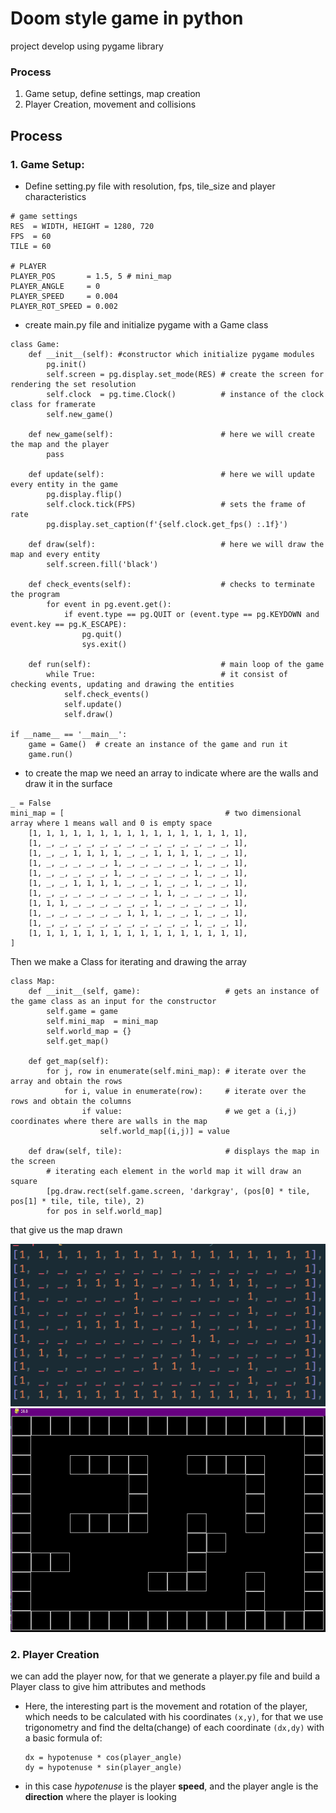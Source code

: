 # Doom style game in python

project develop using pygame library

### Process
1. Game setup, define settings, map creation
2. Player Creation, movement and collisions


## Process

### 1. Game Setup:

- Define setting.py file with resolution, fps, tile_size and player characteristics
  
```
# game settings
RES  = WIDTH, HEIGHT = 1280, 720
FPS  = 60
TILE = 60

# PLAYER
PLAYER_POS       = 1.5, 5 # mini_map
PLAYER_ANGLE     = 0
PLAYER_SPEED     = 0.004
PLAYER_ROT_SPEED = 0.002
```

- create main.py file and initialize pygame with a Game class

```
class Game:
    def __init__(self): #constructor which initialize pygame modules
        pg.init()
        self.screen = pg.display.set_mode(RES) # create the screen for rendering the set resolution
        self.clock  = pg.time.Clock()          # instance of the clock class for framerate
        self.new_game()

    def new_game(self):                        # here we will create the map and the player
        pass

    def update(self):                          # here we will update every entity in the game
        pg.display.flip()
        self.clock.tick(FPS)                   # sets the frame of rate
        pg.display.set_caption(f'{self.clock.get_fps() :.1f}')

    def draw(self):                            # here we will draw the map and every entity
        self.screen.fill('black')

    def check_events(self):                    # checks to terminate the program
        for event in pg.event.get():
            if event.type == pg.QUIT or (event.type == pg.KEYDOWN and event.key == pg.K_ESCAPE):
                pg.quit()
                sys.exit()

    def run(self):                             # main loop of the game
        while True:                            # it consist of checking events, updating and drawing the entities
            self.check_events()
            self.update()
            self.draw()

if __name__ == '__main__':
    game = Game()  # create an instance of the game and run it
    game.run()
```
- to create the map we need an array to indicate where are the walls and draw it in the surface

```
_ = False
mini_map = [                                    # two dimensional array where 1 means wall and 0 is empty space
    [1, 1, 1, 1, 1, 1, 1, 1, 1, 1, 1, 1, 1, 1, 1, 1],
    [1, _, _, _, _, _, _, _, _, _, _, _, _, _, _, 1],
    [1, _, _, 1, 1, 1, 1, _, _, 1, 1, 1, 1, _, _, 1],
    [1, _, _, _, _, _, 1, _, _, _, _, _, 1, _, _, 1],
    [1, _, _, _, _, _, 1, _, _, _, _, _, 1, _, _, 1],
    [1, _, _, 1, 1, 1, 1, _, _, 1, _, _, 1, _, _, 1],
    [1, _, _, _, _, _, _, _, _, 1, 1, _, _, _, _, 1],
    [1, 1, 1, _, _, _, _, _, _, 1, _, _, _, _, _, 1],
    [1, _, _, _, _, _, _, 1, 1, 1, _, _, 1, _, _, 1],
    [1, _, _, _, _, _, _, _, _, _, _, _, 1, _, _, 1],
    [1, 1, 1, 1, 1, 1, 1, 1, 1, 1, 1, 1, 1, 1, 1, 1],
]

```
Then we make a Class for iterating and drawing the array

```
class Map:
    def __init__(self, game):                   # gets an instance of the game class as an input for the constructor
        self.game = game
        self.mini_map  = mini_map
        self.world_map = {}
        self.get_map()

    def get_map(self):
        for j, row in enumerate(self.mini_map): # iterate over the array and obtain the rows
            for i, value in enumerate(row):     # iterate over the rows and obtain the columns
                if value:                       # we get a (i,j) coordinates where there are walls in the map
                    self.world_map[(i,j)] = value

    def draw(self, tile):                       # displays the map in the screen
        # iterating each element in the world map it will draw an square
        [pg.draw.rect(self.game.screen, 'darkgray', (pos[0] * tile, pos[1] * tile, tile, tile), 2)
        for pos in self.world_map]

```
that give us the map drawn

![](./img/map_array.png) ![](./img/map_drawn.png)


### 2. Player Creation

we can add the player now, for that we generate a player.py file and build a Player class to give him attributes and methods

- Here, the interesting part is the movement and rotation of the player, which needs to be calculated with his coordinates `(x,y)`, for that we use trigonometry and find the delta(change) of each coordinate `(dx,dy)` with a basic formula of:
  ```
  dx = hypotenuse * cos(player_angle)
  dy = hypotenuse * sin(player_angle)
  ```
- in this case _hypotenuse_ is the player **speed**, and the player angle is the **direction** where the player is looking

